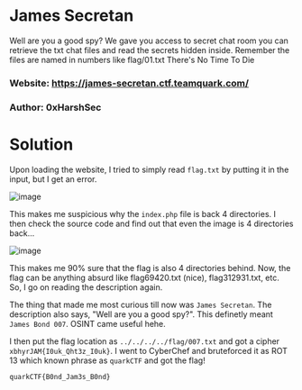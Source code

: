 James Secretan
=

Well are you a good spy? We gave you access to secret chat room you can retrieve the txt chat files and read the secrets hidden inside.
Remember the files are named in numbers like flag/01.txt
There's No Time To Die

### Website: https://james-secretan.ctf.teamquark.com/

### Author: 0xHarshSec

Solution
=

Upon loading the website, I tried to simply read `flag.txt` by putting it in the input, but I get an error.

![image](https://github.com/Apzyte-Gamer/hack-Envision-2024/assets/71684682/ce2dd06a-b9f4-4eeb-8e98-ff805909a2bb)

This makes me suspicious why the `index.php` file is back 4 directories. I then check the source code and find out that even the image is 4 directories back...

![image](https://github.com/Apzyte-Gamer/hack-Envision-2024/assets/71684682/6a87e5fa-ebb2-44bb-ae72-79e5606a2fcd)

This makes me 90% sure that the flag is also 4 directories behind. Now, the flag can be anything absurd like flag69420.txt (nice), flag312931.txt, etc. So, I go on reading the description again.

The thing that made me most curious till now was `James Secretan`. The description also says, "Well are you a good spy?". This definetly meant `James Bond 007`. OSINT came useful hehe.

I then put the flag location as `../../../../flag/007.txt` and got a cipher `xbhyrJAM{I0uk_Qht3z_I0uk}`. I went to CyberChef and bruteforced it as ROT 13 which known phrase as `quarkCTF` and got the flag!

`quarkCTF{B0nd_Jam3s_B0nd}`
